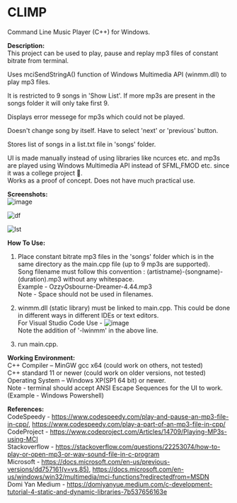 # CLIMP
Command Line Music Player (C++) for Windows.
  
    
    
**Description:**  
This project can be used to play, pause and replay mp3 files of constant bitrate from terminal.

Uses mciSendStringA() function of Windows Multimedia API (winmm.dll) to play mp3 files.

It is restricted to 9 songs in 'Show List'. If more mp3s are present in the songs folder it will only take first 9.

Displays error messege for mp3s which could not be played.

Doesn't change song by itself. Have to select 'next' or 'previous' button.

Stores list of songs in a list.txt file in 'songs' folder.

UI is made manually instead of using libraries like ncurces etc. and mp3s are played using Windows Multimedia API instead of SFML,FMOD etc. since it was a college project 🙂.  
Works as a proof of concept. Does not have much practical use.
  
  
**Screenshots:**  
![image](https://user-images.githubusercontent.com/71930390/120257394-d1356400-c2ad-11eb-8a9d-898969487f3e.png)


![df](https://user-images.githubusercontent.com/71930390/120257743-62a4d600-c2ae-11eb-9c20-2653a5dcf6f4.png)


![lst](https://user-images.githubusercontent.com/71930390/120257932-c929f400-c2ae-11eb-8134-b2ba3d8b1d45.jpg)

  
  
**How To Use:**  
1. Place constant bitrate mp3 files in the 'songs' folder which is in the same directory as the main.cpp file (up to 9 mp3s are supported).  
   Song filename must follow this convention : (artistname)-(songname)-(duration).mp3 without any whitespace.  
   Example - OzzyOsbourne-Dreamer-4.44.mp3  
   Note - Space should not be used in filenames.
   
2. winmm.dll (static library) must be linked to main.cpp. This could be done in different ways in different IDEs or text editors.  
   For Visual Studio Code Use - ![image](https://user-images.githubusercontent.com/71930390/120261277-35a7f180-c2b5-11eb-91c4-118d5c433c62.png)  
   Note the addition of '-lwinmm' in the above line. 

3. run main.cpp.

  
  
**Working Environment:**  
C++ Compiler – MinGW gcc x64 (could work on others, not tested)  
C++ standard 11 or newer (could work on older versions, not tested)  
Operating System – Windows XP(SP1 64 bit) or newer.  
Note - terminal should accept ANSI Escape Sequences for the UI to work. (Example - Windows Powershell)

  
  
**References:**  
CodeSpeedy - https://www.codespeedy.com/play-and-pause-an-mp3-file-in-cpp/, https://www.codespeedy.com/play-a-part-of-an-mp3-file-in-cpp/  
CodeProject - https://www.codeproject.com/Articles/14709/Playing-MP3s-using-MCI  
Stackoverflow - https://stackoverflow.com/questions/22253074/how-to-play-or-open-mp3-or-wav-sound-file-in-c-program  
Microsoft - https://docs.microsoft.com/en-us/previous-versions/dd757161(v=vs.85), https://docs.microsoft.com/en-us/windows/win32/multimedia/mci-functions?redirectedfrom=MSDN  
Domi Yan Medium - https://domiyanyue.medium.com/c-development-tutorial-4-static-and-dynamic-libraries-7b537656163e

